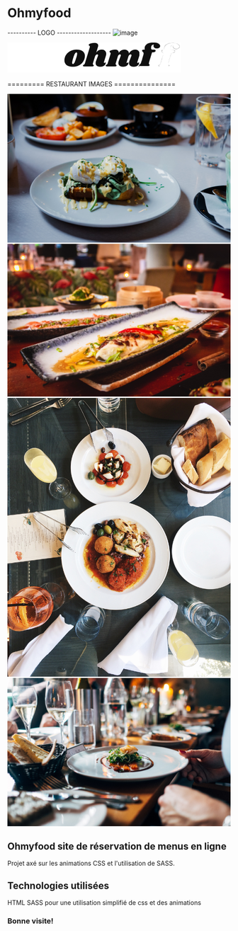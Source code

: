 # Ohmyfood

---------- LOGO -------------------
![image](https://user-images.githubusercontent.com/72757068/151578719-f29ef6b6-ede8-4392-a2cf-9e059f6b2f42.png)


![logo](https://github.com/Crossy1/BrianCrosdale_project-3_04-01-22_A/blob/main/BrianCrosdale_project-3_04-01-22_A/images/logo/ohmyfood.png)



========= RESTAURANT IMAGES ===============

![bastille](https://github.com/Crossy1/BrianCrosdale_project-3_04-01-22_A/blob/main/BrianCrosdale_project-3_04-01-22_A/images/restaurants/bastille.jpg)
![Le Gourmand](https://github.com/Crossy1/BrianCrosdale_project-3_04-01-22_A/blob/main/BrianCrosdale_project-3_04-01-22_A/images/restaurants/le_gourmand.jpg)
![Enchanted Plate](https://github.com/Crossy1/BrianCrosdale_project-3_04-01-22_A/blob/main/BrianCrosdale_project-3_04-01-22_A/images/restaurants/the_enchanted_plate.jpg)
![Full Palette](https://github.com/Crossy1/BrianCrosdale_project-3_04-01-22_A/blob/main/BrianCrosdale_project-3_04-01-22_A/images/restaurants/the_full_palette.jpg)





## Ohmyfood site de réservation de menus en ligne
Projet axé sur les animations CSS et l'utilisation de SASS.

## Technologies utilisées
HTML SASS pour une utilisation simplifié de css et des animations

### Bonne visite!

